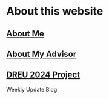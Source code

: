 # About this website

## [About Me](./about-me.html)

## [About My Advisor](./about-advisor.html)

## [DREU 2024 Project](./DREU-project.html)

Weekly Update Blog
